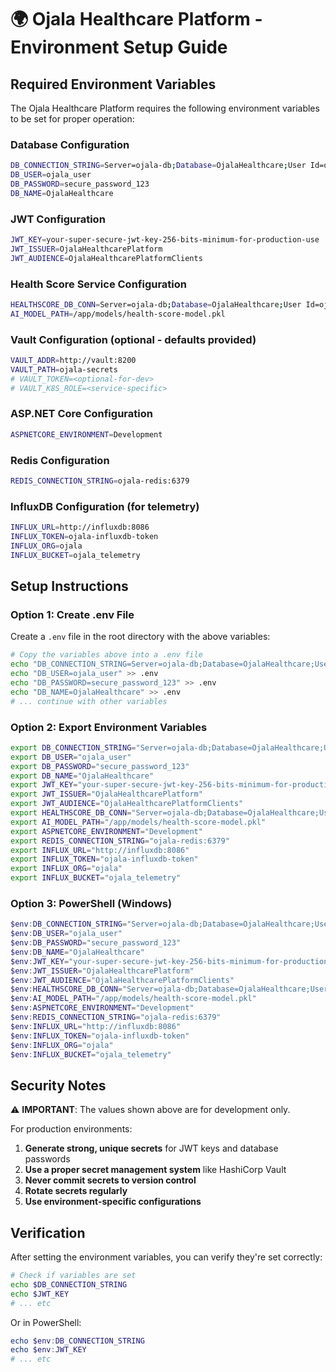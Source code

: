 # 🌍 Ojala Healthcare Platform - Environment Setup Guide

## Required Environment Variables

The Ojala Healthcare Platform requires the following environment variables to be set for proper operation:

### Database Configuration
```bash
DB_CONNECTION_STRING=Server=ojala-db;Database=OjalaHealthcare;User Id=ojala_user;Password=secure_password_123;TrustServerCertificate=true;
DB_USER=ojala_user
DB_PASSWORD=secure_password_123
DB_NAME=OjalaHealthcare
```

### JWT Configuration
```bash
JWT_KEY=your-super-secure-jwt-key-256-bits-minimum-for-production-use
JWT_ISSUER=OjalaHealthcarePlatform
JWT_AUDIENCE=OjalaHealthcarePlatformClients
```

### Health Score Service Configuration
```bash
HEALTHSCORE_DB_CONN=Server=ojala-db;Database=OjalaHealthcare;User Id=ojala_user;Password=secure_password_123;TrustServerCertificate=true;
AI_MODEL_PATH=/app/models/health-score-model.pkl
```

### Vault Configuration (optional - defaults provided)
```bash
VAULT_ADDR=http://vault:8200
VAULT_PATH=ojala-secrets
# VAULT_TOKEN=<optional-for-dev>
# VAULT_K8S_ROLE=<service-specific>
```

### ASP.NET Core Configuration
```bash
ASPNETCORE_ENVIRONMENT=Development
```

### Redis Configuration
```bash
REDIS_CONNECTION_STRING=ojala-redis:6379
```

### InfluxDB Configuration (for telemetry)
```bash
INFLUX_URL=http://influxdb:8086
INFLUX_TOKEN=ojala-influxdb-token
INFLUX_ORG=ojala
INFLUX_BUCKET=ojala_telemetry
```

## Setup Instructions

### Option 1: Create .env File
Create a `.env` file in the root directory with the above variables:

```bash
# Copy the variables above into a .env file
echo "DB_CONNECTION_STRING=Server=ojala-db;Database=OjalaHealthcare;User Id=ojala_user;Password=secure_password_123;TrustServerCertificate=true;" > .env
echo "DB_USER=ojala_user" >> .env
echo "DB_PASSWORD=secure_password_123" >> .env
echo "DB_NAME=OjalaHealthcare" >> .env
# ... continue with other variables
```

### Option 2: Export Environment Variables
```bash
export DB_CONNECTION_STRING="Server=ojala-db;Database=OjalaHealthcare;User Id=ojala_user;Password=secure_password_123;TrustServerCertificate=true;"
export DB_USER="ojala_user"
export DB_PASSWORD="secure_password_123"
export DB_NAME="OjalaHealthcare"
export JWT_KEY="your-super-secure-jwt-key-256-bits-minimum-for-production-use"
export JWT_ISSUER="OjalaHealthcarePlatform"
export JWT_AUDIENCE="OjalaHealthcarePlatformClients"
export HEALTHSCORE_DB_CONN="Server=ojala-db;Database=OjalaHealthcare;User Id=ojala_user;Password=secure_password_123;TrustServerCertificate=true;"
export AI_MODEL_PATH="/app/models/health-score-model.pkl"
export ASPNETCORE_ENVIRONMENT="Development"
export REDIS_CONNECTION_STRING="ojala-redis:6379"
export INFLUX_URL="http://influxdb:8086"
export INFLUX_TOKEN="ojala-influxdb-token"
export INFLUX_ORG="ojala"
export INFLUX_BUCKET="ojala_telemetry"
```

### Option 3: PowerShell (Windows)
```powershell
$env:DB_CONNECTION_STRING="Server=ojala-db;Database=OjalaHealthcare;User Id=ojala_user;Password=secure_password_123;TrustServerCertificate=true;"
$env:DB_USER="ojala_user"
$env:DB_PASSWORD="secure_password_123"
$env:DB_NAME="OjalaHealthcare"
$env:JWT_KEY="your-super-secure-jwt-key-256-bits-minimum-for-production-use"
$env:JWT_ISSUER="OjalaHealthcarePlatform"
$env:JWT_AUDIENCE="OjalaHealthcarePlatformClients"
$env:HEALTHSCORE_DB_CONN="Server=ojala-db;Database=OjalaHealthcare;User Id=ojala_user;Password=secure_password_123;TrustServerCertificate=true;"
$env:AI_MODEL_PATH="/app/models/health-score-model.pkl"
$env:ASPNETCORE_ENVIRONMENT="Development"
$env:REDIS_CONNECTION_STRING="ojala-redis:6379"
$env:INFLUX_URL="http://influxdb:8086"
$env:INFLUX_TOKEN="ojala-influxdb-token"
$env:INFLUX_ORG="ojala"
$env:INFLUX_BUCKET="ojala_telemetry"
```

## Security Notes

⚠️ **IMPORTANT**: The values shown above are for development only.

For production environments:
1. **Generate strong, unique secrets** for JWT keys and database passwords
2. **Use a proper secret management system** like HashiCorp Vault
3. **Never commit secrets to version control**
4. **Rotate secrets regularly**
5. **Use environment-specific configurations**

## Verification

After setting the environment variables, you can verify they're set correctly:

```bash
# Check if variables are set
echo $DB_CONNECTION_STRING
echo $JWT_KEY
# ... etc
```

Or in PowerShell:
```powershell
echo $env:DB_CONNECTION_STRING
echo $env:JWT_KEY
# ... etc
``` 
